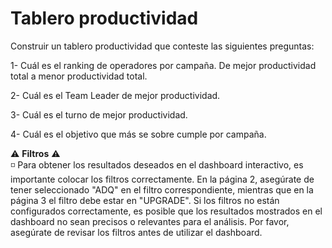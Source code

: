 # Tablero productividad

Construir un tablero productividad que conteste las siguientes preguntas:

1- Cuál es el ranking de operadores por campaña. De mejor productividad total a menor productividad total.

2- Cuál es el Team Leader de mejor productividad.

3- Cuál es el turno de mejor productividad.

4- Cuál es el objetivo que más se sobre cumple por campaña.


:warning: **Filtros** :warning:<br>
:white_medium_small_square: Para obtener los resultados deseados en el dashboard interactivo, es importante colocar los filtros correctamente. En la página 2, asegúrate de tener seleccionado "ADQ" en el filtro correspondiente, mientras que en la página 3 el filtro debe estar en "UPGRADE". Si los filtros no están configurados correctamente, es posible que los resultados mostrados en el dashboard no sean precisos o relevantes para el análisis. Por favor, asegúrate de revisar los filtros antes de utilizar el dashboard.

